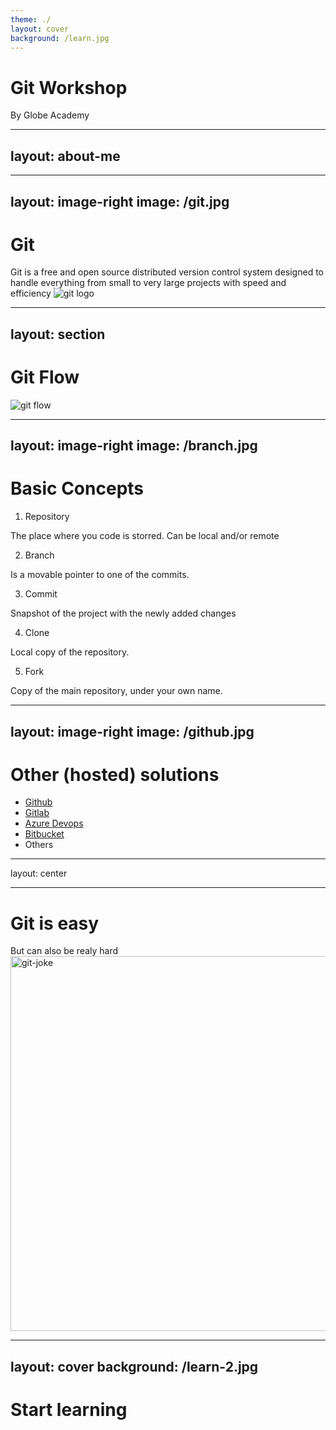 ```yaml
---
theme: ./
layout: cover
background: /learn.jpg
---
```


# Git Workshop
By Globe Academy

---
layout: about-me
---


---
layout: image-right
image: /git.jpg
---

# Git

Git is a free and open source distributed version control system designed to handle everything from small to very large projects with speed and efficiency
![git logo](/git-logo.png)


---
layout: section
---

# Git Flow
![git flow](/git-flow.png)

---
layout: image-right
image: /branch.jpg
---

# Basic Concepts

1. Repository

The place where you code is storred. 
Can be local and/or remote

2. Branch

Is a movable pointer to one of the commits.

3. Commit

Snapshot of the project with the newly added changes

4. Clone

Local copy of the repository. 

5. Fork

Copy of the main repository, under your own name.

---
layout: image-right
image: /github.jpg
---

# Other (hosted) solutions

* [Github](www.github.com)
* [Gitlab](www.gitlab.com)
* [Azure Devops](https://azure.microsoft.com/en-us/products/devops/)
* [Bitbucket](https://www.atlassian.com/software/bitbucket)
* Others

---
layout: center

---

# Git is easy
But can also be realy hard
<img src="/git-joke.png" alt="git-joke" width="600"/>


---
layout: cover
background: /learn-2.jpg
---

# Start learning
